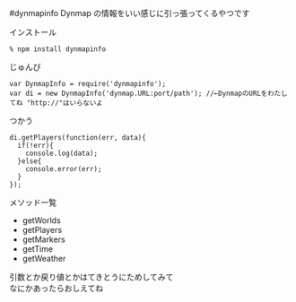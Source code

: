 #dynmapinfo
Dynmap の情報をいい感じに引っ張ってくるやつです

インストール
```
% npm install dynmapinfo
```

じゅんび
```
var DynmapInfo = require('dynmapinfo');  
var di = new DynmapInfo('dynmap.URL:port/path'); //←DynmapのURLをわたしてね "http://"はいらないよ
```

つかう
```
di.getPlayers(function(err, data){
  if(!err){
    console.log(data);
  }else{
    console.error(err);
  }
});
```

メソッド一覧
* getWorlds
* getPlayers
* getMarkers
* getTime
* getWeather

引数とか戻り値とかはてきとうにためしてみて  
なにかあったらおしえてね
